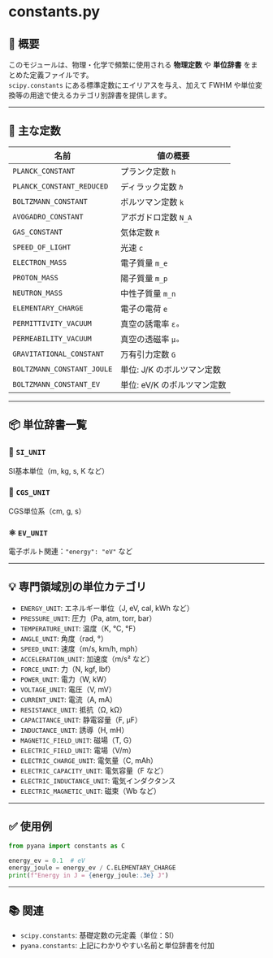 # constants.py

## 🔬 概要

このモジュールは、物理・化学で頻繁に使用される **物理定数** や **単位辞書** をまとめた定義ファイルです。  
`scipy.constants` にある標準定数にエイリアスを与え、加えて FWHM や単位変換等の用途で使えるカテゴリ別辞書を提供します。

---

## 📏 主な定数

| 名前 | 値の概要 |
|------|-----------|
| `PLANCK_CONSTANT` | プランク定数 `h` |
| `PLANCK_CONSTANT_REDUCED` | ディラック定数 `ℏ` |
| `BOLTZMANN_CONSTANT` | ボルツマン定数 `k` |
| `AVOGADRO_CONSTANT` | アボガドロ定数 `N_A` |
| `GAS_CONSTANT` | 気体定数 `R` |
| `SPEED_OF_LIGHT` | 光速 `c` |
| `ELECTRON_MASS` | 電子質量 `m_e` |
| `PROTON_MASS` | 陽子質量 `m_p` |
| `NEUTRON_MASS` | 中性子質量 `m_n` |
| `ELEMENTARY_CHARGE` | 電子の電荷 `e` |
| `PERMITTIVITY_VACUUM` | 真空の誘電率 `ε₀` |
| `PERMEABILITY_VACUUM` | 真空の透磁率 `μ₀` |
| `GRAVITATIONAL_CONSTANT` | 万有引力定数 `G` |
| `BOLTZMANN_CONSTANT_JOULE` | 単位: J/K のボルツマン定数 |
| `BOLTZMANN_CONSTANT_EV` | 単位: eV/K のボルツマン定数 |

---

## 📦 単位辞書一覧

### 🔹 `SI_UNIT`
SI基本単位（m, kg, s, K など）

### 🔸 `CGS_UNIT`
CGS単位系（cm, g, s）

### ⚛ `EV_UNIT`
電子ボルト関連：`"energy": "eV"` など

---

## 💡 専門領域別の単位カテゴリ

- `ENERGY_UNIT`: エネルギー単位（J, eV, cal, kWh など）
- `PRESSURE_UNIT`: 圧力（Pa, atm, torr, bar）
- `TEMPERATURE_UNIT`: 温度（K, °C, °F）
- `ANGLE_UNIT`: 角度（rad, °）
- `SPEED_UNIT`: 速度（m/s, km/h, mph）
- `ACCELERATION_UNIT`: 加速度（m/s² など）
- `FORCE_UNIT`: 力（N, kgf, lbf）
- `POWER_UNIT`: 電力（W, kW）
- `VOLTAGE_UNIT`: 電圧（V, mV）
- `CURRENT_UNIT`: 電流（A, mA）
- `RESISTANCE_UNIT`: 抵抗（Ω, kΩ）
- `CAPACITANCE_UNIT`: 静電容量（F, μF）
- `INDUCTANCE_UNIT`: 誘導（H, mH）
- `MAGNETIC_FIELD_UNIT`: 磁場（T, G）
- `ELECTRIC_FIELD_UNIT`: 電場（V/m）
- `ELECTRIC_CHARGE_UNIT`: 電気量（C, mAh）
- `ELECTRIC_CAPACITY_UNIT`: 電気容量（F など）
- `ELECTRIC_INDUCTANCE_UNIT`: 電気インダクタンス
- `ELECTRIC_MAGNETIC_UNIT`: 磁束（Wb など）

---

## ✅ 使用例

```python
from pyana import constants as C

energy_ev = 0.1  # eV
energy_joule = energy_ev / C.ELEMENTARY_CHARGE
print(f"Energy in J = {energy_joule:.3e} J")
```

---

## 📚 関連

- `scipy.constants`: 基礎定数の元定義（単位：SI）
- `pyana.constants`: 上記にわかりやすい名前と単位辞書を付加